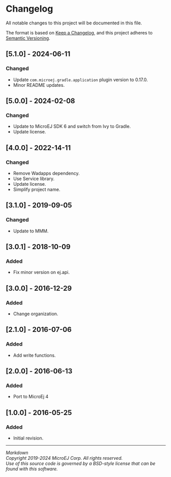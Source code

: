 # Changelog

All notable changes to this project will be documented in this file.

The format is based on [Keep a Changelog](https://keepachangelog.com/en/1.0.0/),
and this project adheres to [Semantic Versioning](https://semver.org/spec/v2.0.0.html).

## [5.1.0] - 2024-06-11

### Changed

- Update ``com.microej.gradle.application`` plugin version to 0.17.0.
- Minor README updates.

## [5.0.0] - 2024-02-08

### Changed

  - Update to MicroEJ SDK 6 and switch from Ivy to Gradle.
  - Update license.

## [4.0.0] - 2022-14-11

### Changed

  - Remove Wadapps dependency.
  - Use Service library.
  - Update license.
  - Simplify project name.

## [3.1.0] - 2019-09-05

### Changed

  - Update to MMM.
  
## [3.0.1] - 2018-10-09

### Added

  - Fix minor version on ej.api.

## [3.0.0] - 2016-12-29

### Added

  - Change organization.

## [2.1.0] - 2016-07-06

### Added

  - Add write functions.

## [2.0.0] - 2016-06-13

### Added

  - Port to MicroEj 4

## [1.0.0] - 2016-05-25

### Added

  - Initial revision.

---  
_Markdown_   
_Copyright 2019-2024 MicroEJ Corp. All rights reserved._   
_Use of this source code is governed by a BSD-style license that can be found with this software._